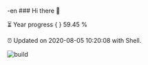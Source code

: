 -en ### Hi there 👋

⏳ Year progress { } 59.45 %

⏰ Updated on 2020-08-05 10:20:08 with Shell.

![build](https://github.com/shenxianpeng/shenxianpeng/workflows/build/badge.svg)

